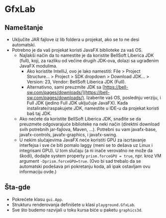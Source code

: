 # GfxLab


## Nameštanje

- Uključite JAR fajlove iz lib foldera u projekat, ako se to ne desi automatski.
- Potrebno je da vaš projekat koristi JavaFX biblioteke za vaš OS.
  - Najlakši način da to namestite je da koristite BellSoft Liberica JDK (full), koji, za razliku od većine drugih JDK-ova, dolazi sa ugrađenim JavaFX modulima.
    - Ako koristite IntelliJ, ovo je lako namestiti: File > Project Structure... > Project > SDK dropdown > Download JDK... > Version: 23, Vendor: BellSoft Liberica JDK (Full).
    - Alternativno, sami preuzmite JDK sa [https://bell-sw.com/pages/downloads/](https://bell-sw.com/pages/downloads/). Izaberite vaš OS, poslednju verziju, i Full JDK (jedino Full JDK uključuje JavaFX). Kada instalirate/raspakujete JDK, namestite u IDE-u da projekat koristi baš taj JDK.
  - Ako nećete da koristite BellSoft Liberica JDK, snađite se da preuzmete odgovarajuće biblioteke na neki način (direktni download svih potrebnih jar-fajlova, Maven, ...). Potrebni su vam javafx-base, javafx-controls, javafx-graphics, i javafx-swing.
  - U nekim slučajevima JavaFX neće koristiti GPU za iscrtavanje interfejsa i sve će biti pomalo laggy (meni se to dešava uz Linux i integrisani GPU). U tom slučaju (a ni inače verovatno ne može da škodi), dodajte system property `prism.forceGPU = true`, npr. kroz VM argument `-Dprism.forceGPU=true`. (Ovo bi sad trebalo da se automatski podešava pri pokretanju koda, ali ipak ostavljam ovu informaciju ovde.)
  

## Šta-gde

- Pokrećete klasu `gui.App`.
- Strukturu renderovanja definišete u klasi `playground.GfxLab`.
- Sve što budemo razvijali u toku kursa biće u paketu `graphics3d`.
